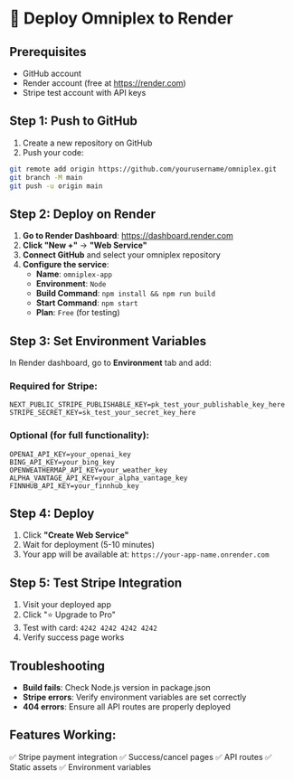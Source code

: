 # 🚀 Deploy Omniplex to Render

## Prerequisites
- GitHub account
- Render account (free at https://render.com)
- Stripe test account with API keys

## Step 1: Push to GitHub

1. Create a new repository on GitHub
2. Push your code:
```bash
git remote add origin https://github.com/yourusername/omniplex.git
git branch -M main
git push -u origin main
```

## Step 2: Deploy on Render

1. **Go to Render Dashboard**: https://dashboard.render.com
2. **Click "New +"** → **"Web Service"**
3. **Connect GitHub** and select your omniplex repository
4. **Configure the service**:
   - **Name**: `omniplex-app`
   - **Environment**: `Node`
   - **Build Command**: `npm install && npm run build`
   - **Start Command**: `npm start`
   - **Plan**: `Free` (for testing)

## Step 3: Set Environment Variables

In Render dashboard, go to **Environment** tab and add:

### Required for Stripe:
```
NEXT_PUBLIC_STRIPE_PUBLISHABLE_KEY=pk_test_your_publishable_key_here
STRIPE_SECRET_KEY=sk_test_your_secret_key_here
```

### Optional (for full functionality):
```
OPENAI_API_KEY=your_openai_key
BING_API_KEY=your_bing_key
OPENWEATHERMAP_API_KEY=your_weather_key
ALPHA_VANTAGE_API_KEY=your_alpha_vantage_key
FINNHUB_API_KEY=your_finnhub_key
```

## Step 4: Deploy

1. Click **"Create Web Service"**
2. Wait for deployment (5-10 minutes)
3. Your app will be available at: `https://your-app-name.onrender.com`

## Step 5: Test Stripe Integration

1. Visit your deployed app
2. Click "⭐ Upgrade to Pro"
3. Test with card: `4242 4242 4242 4242`
4. Verify success page works

## Troubleshooting

- **Build fails**: Check Node.js version in package.json
- **Stripe errors**: Verify environment variables are set correctly
- **404 errors**: Ensure all API routes are properly deployed

## Features Working:
✅ Stripe payment integration
✅ Success/cancel pages
✅ API routes
✅ Static assets
✅ Environment variables
